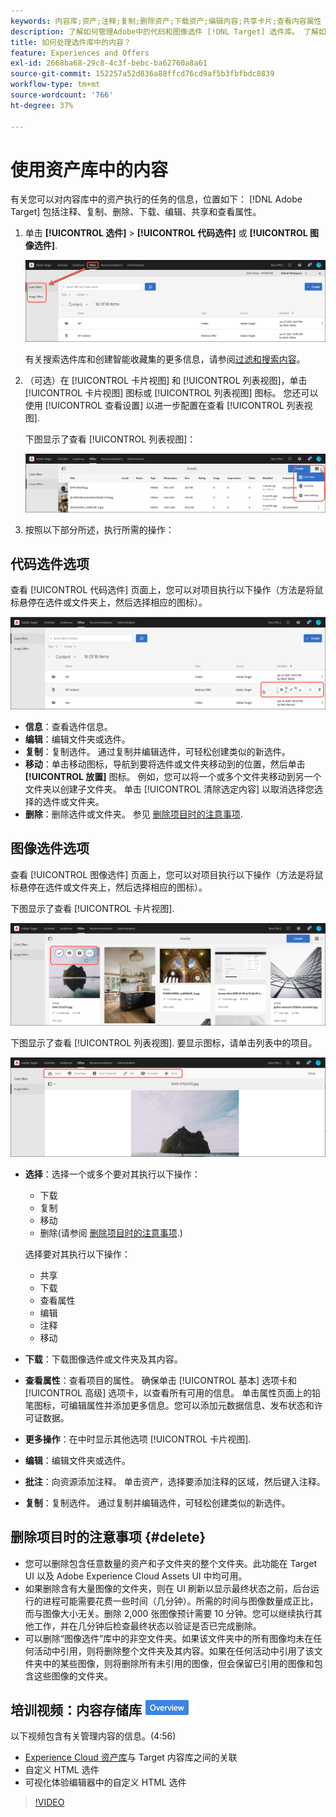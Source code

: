 ```yaml
---
keywords: 内容库;资产;注释;复制;删除资产;下载资产;编辑内容;共享卡片;查看内容属性
description: 了解如何管理Adobe中的代码和图像选件 [!DNL Target] 选件库。 了解如何查看选件的详细信息以及如何编辑、复制、移动或删除选件。
title: 如何处理选件库中的内容？
feature: Experiences and Offers
exl-id: 2668ba68-29c8-4c3f-bebc-ba62760a8a61
source-git-commit: 152257a52d836a88ffcd76cd9af5b3fbfbdc0839
workflow-type: tm+mt
source-wordcount: '766'
ht-degree: 37%

---
```


# 使用资产库中的内容

有关您可以对内容库中的资产执行的任务的信息，位置如下： [!DNL Adobe Target] 包括注释、复制、删除、下载、编辑、共享和查看属性。

1. 单击 **[!UICONTROL 选件]** > **[!UICONTROL 代码选件]** 或 **[!UICONTROL 图像选件]**.

   ![“代码选件”和“图像选件”选项卡](/help/main/c-experiences/c-manage-content/assets/offers-both.png)

   有关搜索选件库和创建智能收藏集的更多信息，请参阅[过滤和搜索内容](/help/main/c-experiences/c-manage-content/filter-and-search-content.md#concept_3B59B8F025BF4CEA82ECC5199D365276)。

1. （可选）在 [!UICONTROL 卡片视图] 和 [!UICONTROL 列表视图]，单击 [!UICONTROL 卡片视图] 图标或 [!UICONTROL 列表视图] 图标。 您还可以使用 [!UICONTROL 查看设置] 以进一步配置在查看 [!UICONTROL 列表视图].

   下图显示了查看 [!UICONTROL 列表视图]：

   ![列表视图选项](/help/main/c-experiences/c-manage-content/assets/view-settings-options.png)

1. 按照以下部分所述，执行所需的操作：

## 代码选件选项

查看 [!UICONTROL 代码选件] 页面上，您可以对项目执行以下操作（方法是将鼠标悬停在选件或文件夹上，然后选择相应的图标）。

![“代码选件”选项卡上的悬停图标](/help/main/c-experiences/c-manage-content/assets/code-offers-hover-icons.png)

* **信息**：查看选件信息。
* **编辑**：编辑文件夹或选件。
* **复制**：复制选件。 通过复制并编辑选件，可轻松创建类似的新选件。
* **移动**：单击移动图标，导航到要将选件或文件夹移动到的位置，然后单击 **[!UICONTROL 放置]** 图标。 例如，您可以将一个或多个文件夹移动到另一个文件夹以创建子文件夹。 单击 [!UICONTROL 清除选定内容] 以取消选择您选择的选件或文件夹。
* **删除**：删除选件或文件夹。 参见 [删除项目时的注意事项](#delete).

## 图像选件选项

查看 [!UICONTROL 图像选件] 页面上，您可以对项目执行以下操作（方法是将鼠标悬停在选件或文件夹上，然后选择相应的图标）。

下图显示了查看 [!UICONTROL 卡片视图].

![在卡片视图中，将鼠标悬停在“图像选件”选项卡上](/help/main/c-experiences/c-manage-content/assets/image-offers-hover-icons.png)

下图显示了查看 [!UICONTROL 列表视图]. 要显示图标，请单击列表中的项目。

![在列表视图中，将鼠标悬停在“图像选件”选项卡上](/help/main/c-experiences/c-manage-content/assets/list-view-hover.png)

* **选择**：选择一个或多个要对其执行以下操作：

   * 下载
   * 复制
   * 移动
   * 删除(请参阅 [删除项目时的注意事项](#delete).)

   选择要对其执行以下操作：

   * 共享
   * 下载
   * 查看属性
   * 编辑
   * 注释
   * 移动


* **下载**：下载图像选件或文件夹及其内容。
* **查看属性**：查看项目的属性。 确保单击 [!UICONTROL 基本] 选项卡和 [!UICONTROL 高级] 选项卡，以查看所有可用的信息。 单击属性页面上的铅笔图标，可编辑属性并添加更多信息。您可以添加元数据信息、发布状态和许可证数据。
* **更多操作**：在中时显示其他选项 [!UICONTROL 卡片视图].
* **编辑**：编辑文件夹或选件。
* **批注**：向资源添加注释。 单击资产，选择要添加注释的区域，然后键入注释。
* **复制**：复制选件。 通过复制并编辑选件，可轻松创建类似的新选件。

## 删除项目时的注意事项 {#delete}

* 您可以删除包含任意数量的资产和子文件夹的整个文件夹。此功能在 Target UI 以及 Adobe Experience Cloud Assets UI 中均可用。
* 如果删除含有大量图像的文件夹，则在 UI 刷新以显示最终状态之前，后台运行的进程可能需要花费一些时间（几分钟）。所需的时间与图像数量成正比，而与图像大小无关。删除 2,000 张图像预计需要 10 分钟。您可以继续执行其他工作，并在几分钟后检查最终状态以验证是否已完成删除。
* 可以删除“图像选件”库中的非空文件夹。如果该文件夹中的所有图像均未在任何活动中引用，则将删除整个文件夹及其内容。如果在任何活动中引用了该文件夹中的某些图像，则将删除所有未引用的图像，但会保留已引用的图像和包含这些图像的文件夹。

## 培训视频：内容存储库 ![“概述”标记](/help/main/assets/overview.png)

以下视频包含有关管理内容的信息。(4:56)

* [Experience Cloud 资产库](https://experienceleague.adobe.com/docs/core-services/interface/assets/creative-cloud.html)与 Target 内容库之间的关联
* 自定义 HTML 选件
* 可视化体验编辑器中的自定义 HTML 选件

>[!VIDEO](https://video.tv.adobe.com/v/17387)
